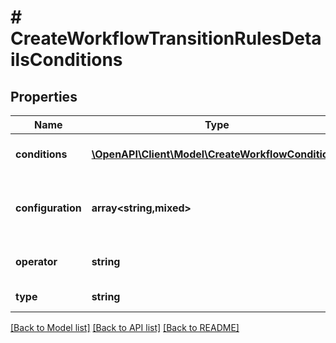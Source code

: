 # # CreateWorkflowTransitionRulesDetailsConditions

## Properties

Name | Type | Description | Notes
------------ | ------------- | ------------- | -------------
**conditions** | [**\OpenAPI\Client\Model\CreateWorkflowCondition[]**](CreateWorkflowCondition.md) | The list of workflow conditions. | [optional]
**configuration** | **array<string,mixed>** | EXPERIMENTAL. The configuration of the transition rule. | [optional]
**operator** | **string** | The compound condition operator. | [optional]
**type** | **string** | The type of the transition rule. | [optional]

[[Back to Model list]](../../README.md#models) [[Back to API list]](../../README.md#endpoints) [[Back to README]](../../README.md)
